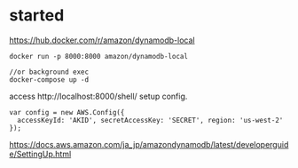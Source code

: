 # started

https://hub.docker.com/r/amazon/dynamodb-local

```
docker run -p 8000:8000 amazon/dynamodb-local
 
//or background exec
docker-compose up -d
```

access http://localhost:8000/shell/
setup config.

```
var config = new AWS.Config({
  accessKeyId: 'AKID', secretAccessKey: 'SECRET', region: 'us-west-2'
});
```

https://docs.aws.amazon.com/ja_jp/amazondynamodb/latest/developerguide/SettingUp.html
